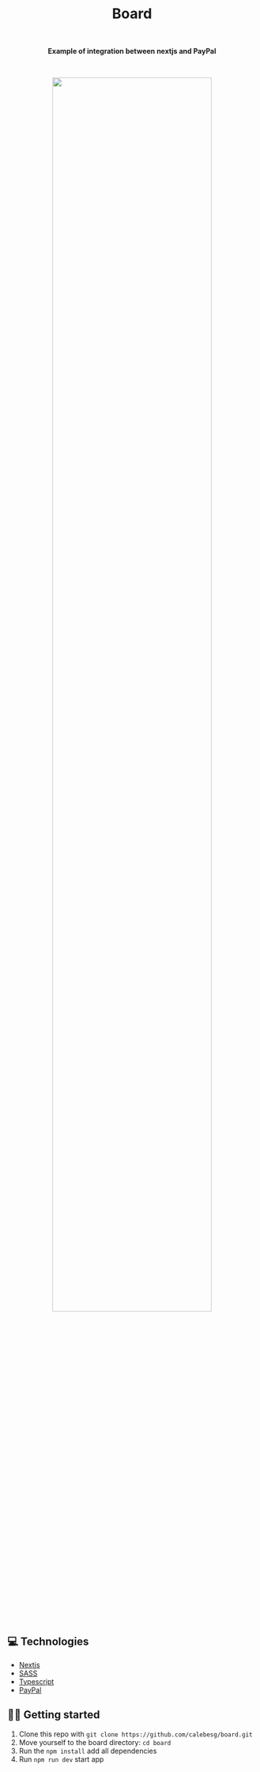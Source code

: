 <h1 align="center">Board</h1>
<br>

<p align='center'>
  <b>Example of integration between nextjs and PayPal</b>
</p>

<br>

<p align='center'>
  <img src="https://user-images.githubusercontent.com/36782514/183690726-cddddb38-3269-4545-8f09-d251c0d2ab9c.png" width="80%">
</p>

## 💻 Technologies

- [Nextjs](https://nextjs.org/)
- [SASS](https://sass-lang.com/)
- [Typescript](https://www.typescriptlang.org/)
- [PayPal](https://developer.paypal.com/sdk/js/configuration/)

## 🏃💨 Getting started

1. Clone this repo with `git clone https://github.com/calebesg/board.git`
2. Move yourself to the board directory: `cd board`
3. Run the `npm install` add all dependencies
4. Run `npm run dev` start app

